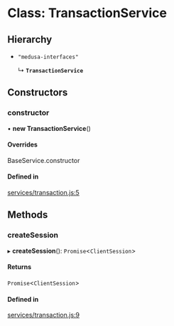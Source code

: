 # Class: TransactionService

## Hierarchy

- `"medusa-interfaces"`

  ↳ **`TransactionService`**

## Constructors

### constructor

• **new TransactionService**()

#### Overrides

BaseService.constructor

#### Defined in

[services/transaction.js:5](https://github.com/edihasaj/medusa/blob/1cc4f9ac/packages/medusa/src/services/transaction.js#L5)

## Methods

### createSession

▸ **createSession**(): `Promise`<`ClientSession`\>

#### Returns

`Promise`<`ClientSession`\>

#### Defined in

[services/transaction.js:9](https://github.com/edihasaj/medusa/blob/1cc4f9ac/packages/medusa/src/services/transaction.js#L9)
